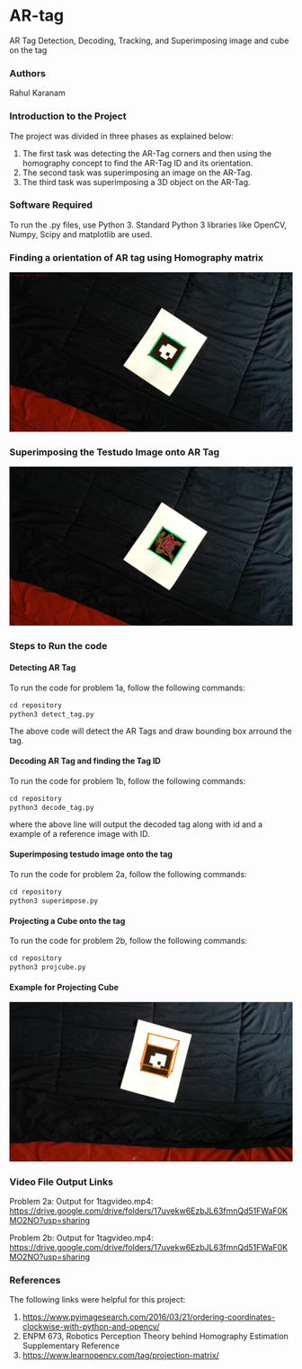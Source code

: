 # AR-tag
AR Tag Detection, Decoding, Tracking, and Superimposing image and cube on the tag



### Authors
Rahul Karanam

### Introduction to the Project
The project was divided in three phases as explained below:<br>
1. The first task was detecting the AR-Tag corners and then using the homography concept to find the AR-Tag ID and its orientation.<br>
2. The second task was superimposing an image on the AR-Tag.<br> 
3. The third task was superimposing a 3D object on the AR-Tag.


### Software Required
To run the .py files, use Python 3. Standard Python 3 libraries like OpenCV, Numpy, Scipy and matplotlib are used.


### Finding a orientation of AR tag using Homography matrix
![](https://github.com/karanamrahul/AR-tag/blob/main/results/AR-Tag%20Decoded_screenshot_07.03.2022.png)


### Superimposing the Testudo Image onto AR Tag
![](https://github.com/karanamrahul/AR-tag/blob/main/results/Super-imposed-image_screenshot_07.03.2022.png)


### Steps to Run the code

#### Detecting AR Tag
To run the code for problem 1a, follow the following commands:

```
cd repository
python3 detect_tag.py
```
 The above code will detect the AR Tags and draw bounding box arround the tag.
 
 #### Decoding AR Tag and finding the Tag ID
To run the code for problem 1b, follow the following commands:

```
cd repository
python3 decode_tag.py
```
where the above line will output the decoded tag along with id and a example of a reference image with ID.

#### Superimposing testudo image onto the tag

To run the code for problem 2a, follow the following commands:

```
cd repository
python3 superimpose.py
```
#### Projecting a Cube onto the tag
To run the code for problem 2b, follow the following commands:
```
cd repository
python3 projcube.py
```
#### Example for Projecting Cube
![](https://github.com/karanamrahul/AR-tag/blob/main/results/projected_screenshot_07.03.2022.png)

### Video File Output Links

Problem 2a:
Output for 1tagvideo.mp4: 
https://drive.google.com/drive/folders/17uvekw6EzbJL63fmnQd51FWaF0KMO2NO?usp=sharing

Problem 2b:
Output for 1tagvideo.mp4: 
https://drive.google.com/drive/folders/17uvekw6EzbJL63fmnQd51FWaF0KMO2NO?usp=sharing


### References
The following links were helpful for this project:
1. https://www.pyimagesearch.com/2016/03/21/ordering-coordinates-clockwise-with-python-and-opencv/
2. ENPM 673, Robotics Perception Theory behind Homography Estimation Supplementary Reference
3. https://www.learnopencv.com/tag/projection-matrix/
